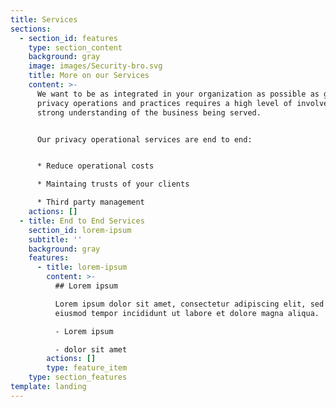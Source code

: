 ```yaml
---
title: Services
sections:
  - section_id: features
    type: section_content
    background: gray
    image: images/Security-bro.svg
    title: More on our Services
    content: >-
      We want to be as integrated in your organization as possible as good
      privacy operations and practices requires a high level of involvement and
      strong understanding of the business being served.


      Our privacy operational services are end to end:


      * Reduce operational costs

      * Maintaing trusts of your clients

      * Third party management
    actions: []
  - title: End to End Services
    section_id: lorem-ipsum
    subtitle: ''
    background: gray
    features:
      - title: lorem-ipsum
        content: >-
          ## Lorem ipsum

          Lorem ipsum dolor sit amet, consectetur adipiscing elit, sed do
          eiusmod tempor incididunt ut labore et dolore magna aliqua.

          - Lorem ipsum

          - dolor sit amet
        actions: []
        type: feature_item
    type: section_features
template: landing
---
```

